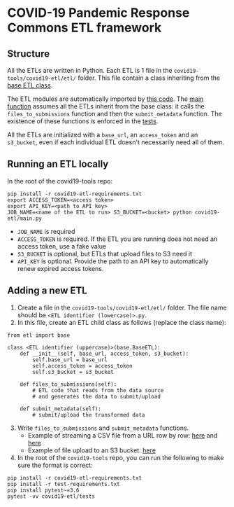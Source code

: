 # COVID-19 Pandemic Response Commons ETL framework

## Structure

All the ETLs are written in Python. Each ETL is 1 file in the `covid19-tools/covid19-etl/etl/` folder. This file contain a class inheriting from the [base ETL class](./etl/base.py).

The ETL modules are automatically imported by [this code](./etl/__init__.py). The [main function](./main.py) assumes all the ETLs inherit from the base class: it calls the `files_to_submissions` function and then the `submit_metadata` function. The existence of these functions is enforced in the [tests](./tests/).

All the ETLs are initialized with a `base_url`, an `access_token` and an `s3_bucket`, even if each individual ETL doesn't necessarily need all of them.

## Running an ETL locally

In the root of the covid19-tools repo:
```
pip install -r covid19-etl-requirements.txt
export ACCESS_TOKEN=<access token>
export API_KEY=<path to API key>
JOB_NAME=<name of the ETL to run> S3_BUCKET=<bucket> python covid19-etl/main.py
```
- `JOB_NAME` is required
- `ACCESS_TOKEN` is required. If the ETL you are running does not need an access token, use a fake value
- `S3_BUCKET` is optional, but ETLs that upload files to S3 need it
- `API_KEY` is optional. Provide the path to an API key to automatically renew expired access tokens.

## Adding a new ETL

1. Create a file in the `covid19-tools/covid19-etl/etl/` folder. The file name should be `<ETL identifier (lowercase)>.py`.
2. In this file, create an ETL child class as follows (replace the class name):
```
from etl import base

class <ETL identifier (uppercase)>(base.BaseETL):
    def __init__(self, base_url, access_token, s3_bucket):
        self.base_url = base_url
        self.access_token = access_token
        self.s3_bucket = s3_bucket

    def files_to_submissions(self):
        # ETL code that reads from the data source
        # and generates the data to submit/upload

    def submit_metadata(self):
        # submit/upload the transformed data
```
3. Write `files_to_submissions` and `submit_metadata` functions.
    - Example of streaming a CSV file from a URL row by row: [here](https://github.com/uc-cdis/covid19-tools/blob/2d8bed0243fad7c5adb382913e0252b68304aae5/covid19-etl/etl/jhu_to_s3.py#L339-L343) and [here](https://github.com/uc-cdis/covid19-tools/blob/2d8bed0243fad7c5adb382913e0252b68304aae5/covid19-etl/etl/jhu_to_s3.py#L365-L366)
    - Example of file upload to an S3 bucket: [here](https://github.com/uc-cdis/covid19-tools/blob/2d8bed0243fad7c5adb382913e0252b68304aae5/covid19-etl/etl/jhu_to_s3.py#L810)
4. In the root of the `covid19-tools` repo, you can run the following to make sure the format is correct:
```
pip install -r covid19-etl-requirements.txt
pip install -r test-requirements.txt
pip install pytest~=3.6
pytest -vv covid19-etl/tests
```
